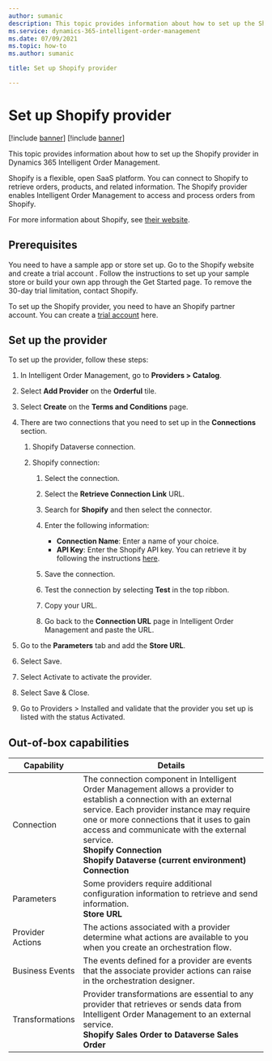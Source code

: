 ```yaml
---
author: sumanic
description: This topic provides information about how to set up the Shopify provider in Dynamics 365 Intelligent Order Management.
ms.service: dynamics-365-intelligent-order-management
ms.date: 07/09/2021
ms.topic: how-to
ms.author: sumanic

title: Set up Shopify provider

---
```


# Set up Shopify provider

[!include [banner](includes/banner.md)]
[!include [banner](includes/preview-banner.md)]

This topic provides information about how to set up the Shopify provider in Dynamics 365 Intelligent Order Management.

Shopify is a flexible, open SaaS platform. You can connect to Shopify to retrieve orders, products, and related information. The Shopify provider enables Intelligent Order Management to access and process orders from Shopify. 
  
For more information about Shopify, see [their website](http://www.shopify.com). 

## Prerequisites

You need to have a sample app or store set up. Go to the Shopify website and create a trial account . 
Follow the instructions to set up your sample store or build your own app through the Get Started page.
To remove the 30-day trial limitation, contact Shopify.


To set up the Shopify provider, you need to have an Shopify partner account. You can create a [trial account](https://accounts.shopify.com/signup?rid=e573fe3c-1e76-474a-9fb5-76645ad78172) here.

## Set up the provider

To set up the provider, follow these steps:

1. In Intelligent Order Management, go to **Providers &gt; Catalog**.

2. Select **Add Provider** on the **Orderful** tile.

3. Select **Create** on the **Terms and Conditions** page.

4. There are two connections that you need to set up in the **Connections** section.

    1. Shopify Dataverse connection.

    2. Shopify connection:

        1. Select the connection.

        1. Select the **Retrieve Connection Link** URL.

        1. Search for **Shopify** and then select the connector.

        1. Enter the following information: 
            - **Connection Name**: Enter a name of your choice.
            - **API Key**: Enter the Shopify API key. You can retrieve it by following the instructions [here](https://ui.orderful.com/settings/api-credentials).

        1. Save the connection.

        1. Test the connection by selecting **Test** in the top ribbon.

        1. Copy your URL.

        1. Go back to the **Connection URL** page in Intelligent Order Management and paste the URL.

5.  Go to the **Parameters** tab and add the **Store URL**. <where do I find this information>
  
6. Select Save.

7. Select Activate to activate the provider.

8. Select Save & Close.

9. Go to Providers > Installed and validate that the provider you set up is listed with the status Activated.

##  Out-of-box capabilities

|  Capability | Details |
| ------------------ | -------------------------------- |
|    Connection             |   The connection component in Intelligent Order Management allows a provider to establish a connection with an external service. Each provider instance may require one or more connections that it uses to gain access and communicate with the external service.<br>**Shopify Connection**<br>**Shopify Dataverse (current environment) Connection**</br>   |
|    Parameters             |    Some providers require additional configuration information to retrieve and send information.<br>**Store URL**</br>  |
|    Provider   Actions     |    The actions associated with a provider determine what actions are available to you when you create an orchestration flow.   |
|    Business   Events      |   The events defined for a provider are events that the associate provider actions can raise in the orchestration designer.        |
|    Transformations        |    Provider transformations are essential to any provider that retrieves or sends data from Intelligent Order Management to an external service.<br>**Shopify Sales Order to Dataverse Sales Order**</br>  |
